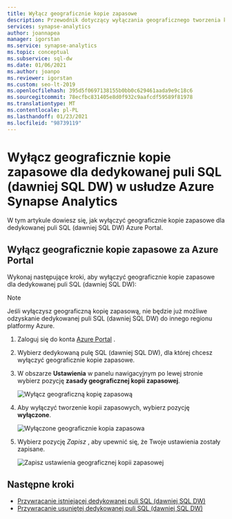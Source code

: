 ```yaml
---
title: Wyłącz geograficznie kopie zapasowe
description: Przewodnik dotyczący wyłączania geograficznego tworzenia kopii zapasowych dla dedykowanej puli SQL (dawniej SQL DW) w usłudze Azure Synapse Analytics
services: synapse-analytics
author: joannapea
manager: igorstan
ms.service: synapse-analytics
ms.topic: conceptual
ms.subservice: sql-dw
ms.date: 01/06/2021
ms.author: joanpo
ms.reviewer: igorstan
ms.custom: seo-lt-2019
ms.openlocfilehash: 395d5f0697138155b0bb0c629461aada9e9c18c6
ms.sourcegitcommit: 78ecfbc831405e8d0f932c9aafcdf59589f81978
ms.translationtype: MT
ms.contentlocale: pl-PL
ms.lasthandoff: 01/23/2021
ms.locfileid: "98739119"
---
```

# <a name="disable-geo-backups-for-a-dedicated-sql-pool-formerly-sql-dw-in-azure-synapse-analytics"></a>Wyłącz geograficznie kopie zapasowe dla dedykowanej puli SQL (dawniej SQL DW) w usłudze Azure Synapse Analytics

W tym artykule dowiesz się, jak wyłączyć geograficznie kopie zapasowe dla dedykowanej puli SQL (dawniej SQL DW) Azure Portal.

## <a name="disable-geo-backups-through-azure-portal"></a>Wyłącz geograficznie kopie zapasowe za Azure Portal

Wykonaj następujące kroki, aby wyłączyć geograficznie kopie zapasowe dla dedykowanej puli SQL (dawniej SQL DW):

> [!NOTE]
> Jeśli wyłączysz geograficzną kopię zapasową, nie będzie już możliwe odzyskanie dedykowanej puli SQL (dawniej SQL DW) do innego regionu platformy Azure. 
>

1. Zaloguj się do konta [Azure Portal](https://portal.azure.com/) .
1. Wybierz dedykowaną pulę SQL (dawniej SQL DW), dla której chcesz wyłączyć geograficznie kopie zapasowe. 
1. W obszarze **Ustawienia** w panelu nawigacyjnym po lewej stronie wybierz pozycję **zasady geograficznej kopii zapasowej**.

   ![Wyłącz geograficzną kopię zapasową](./media/sql-data-warehouse-restore-from-geo-backup/disable-geo-backup-1.png)

1. Aby wyłączyć tworzenie kopii zapasowych, wybierz pozycję **wyłączone**. 

   ![Wyłączone geograficznie kopia zapasowa](./media/sql-data-warehouse-restore-from-geo-backup/disable-geo-backup-2.png)

1. Wybierz pozycję *Zapisz* , aby upewnić się, że Twoje ustawienia zostały zapisane. 

   ![Zapisz ustawienia geograficznej kopii zapasowej](./media/sql-data-warehouse-restore-from-geo-backup/disable-geo-backup-3.png)

## <a name="next-steps"></a>Następne kroki

- [Przywracanie istniejącej dedykowanej puli SQL (dawniej SQL DW)](sql-data-warehouse-restore-active-paused-dw.md)
- [Przywracanie usuniętej dedykowanej puli SQL (dawniej SQL DW)](sql-data-warehouse-restore-deleted-dw.md)
